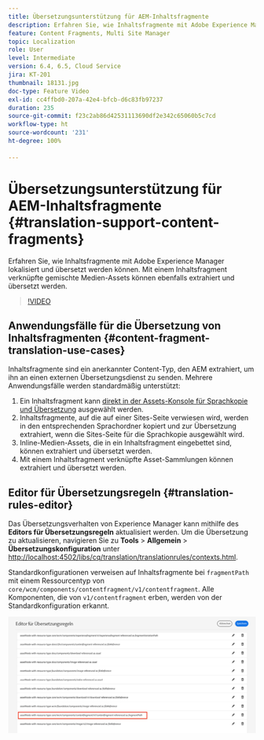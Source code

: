 ```yaml
---
title: Übersetzungsunterstützung für AEM-Inhaltsfragmente
description: Erfahren Sie, wie Inhaltsfragmente mit Adobe Experience Manager lokalisiert und übersetzt werden können. Mit einem Inhaltsfragment verknüpfte gemischte Medien-Assets können ebenfalls extrahiert und übersetzt werden.
feature: Content Fragments, Multi Site Manager
topic: Localization
role: User
level: Intermediate
version: 6.4, 6.5, Cloud Service
jira: KT-201
thumbnail: 18131.jpg
doc-type: Feature Video
exl-id: cc4ffbd0-207a-42e4-bfcb-d6c83fb97237
duration: 235
source-git-commit: f23c2ab86d42531113690df2e342c65060b5c7cd
workflow-type: ht
source-wordcount: '231'
ht-degree: 100%

---
```


# Übersetzungsunterstützung für AEM-Inhaltsfragmente {#translation-support-content-fragments}

Erfahren Sie, wie Inhaltsfragmente mit Adobe Experience Manager lokalisiert und übersetzt werden können. Mit einem Inhaltsfragment verknüpfte gemischte Medien-Assets können ebenfalls extrahiert und übersetzt werden.

>[!VIDEO](https://video.tv.adobe.com/v/18131?quality=12&learn=on)

## Anwendungsfälle für die Übersetzung von Inhaltsfragmenten {#content-fragment-translation-use-cases}

Inhaltsfragmente sind ein anerkannter Content-Typ, den AEM extrahiert, um ihn an einen externen Übersetzungsdienst zu senden. Mehrere Anwendungsfälle werden standardmäßig unterstützt:

1. Ein Inhaltsfragment kann [direkt in der Assets-Konsole für Sprachkopie und Übersetzung](https://experienceleague.adobe.com/docs/experience-manager-cloud-service/content/assets/admin/translate-assets.html?lang=de) ausgewählt werden.
2. Inhaltsfragmente, auf die auf einer Sites-Seite verwiesen wird, werden in den entsprechenden Sprachordner kopiert und zur Übersetzung extrahiert, wenn die Sites-Seite für die Sprachkopie ausgewählt wird.
3. Inline-Medien-Assets, die in ein Inhaltsfragment eingebettet sind, können extrahiert und übersetzt werden.
4. Mit einem Inhaltsfragment verknüpfte Asset-Sammlungen können extrahiert und übersetzt werden.

## Editor für Übersetzungsregeln {#translation-rules-editor}

Das Übersetzungsverhalten von Experience Manager kann mithilfe des **Editors für Übersetzungsregeln** aktualisiert werden. Um die Übersetzung zu aktualisieren, navigieren Sie zu **Tools** > **Allgemein** > **Übersetzungskonfiguration** unter [http://localhost:4502/libs/cq/translation/translationrules/contexts.html](http://localhost:4502/libs/cq/translation/translationrules/contexts.html).

Standardkonfigurationen verweisen auf Inhaltsfragmente bei `fragmentPath` mit einem Ressourcentyp von `core/wcm/components/contentfragment/v1/contentfragment`. Alle Komponenten, die von `v1/contentfragment` erben, werden von der Standardkonfiguration erkannt.

![Editor für Übersetzungsregeln](assets/translation-configuration.png)
